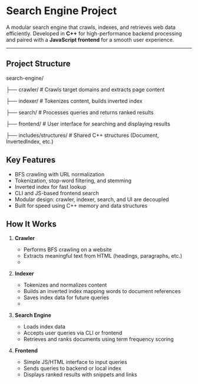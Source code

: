 # Search Engine Project

A modular search engine that crawls, indexes, and retrieves web data efficiently. Developed in **C++** for high-performance backend processing and paired with a **JavaScript frontend** for a smooth user experience.

---

## Project Structure
search-engine/

├── crawler/                 # Crawls target domains and extracts page content

├── indexer/                 # Tokenizes content, builds inverted index

├── search/                  # Processes queries and returns ranked results

├── frontend/                # User interface for searching and displaying results

├── includes/structures/     # Shared C++ structures (Document, InvertedIndex, etc.)

## Key Features

- BFS crawling with URL normalization
- Tokenization, stop-word filtering, and stemming 
- Inverted index for fast lookup
- CLI and JS-based frontend search
- Modular design: crawler, indexer, search, and UI are decoupled
- Built for speed using C++ memory and data structures

## How It Works

1. **Crawler**
   - Performs BFS crawling on a website 
   - Extracts meaningful text from HTML (headings, paragraphs, etc.)
   - 
2. **Indexer**
   - Tokenizes and normalizes content
   - Builds an inverted index mapping words to document references
   - Saves index data for future queries
   - 
3. **Search Engine**
   - Loads index data
   - Accepts user queries via CLI or frontend
   - Retrieves and ranks documents using term frequency scoring

4. **Frontend**
   - Simple JS/HTML interface to input queries
   - Sends queries to backend or local index
   - Displays ranked results with snippets and links
     
